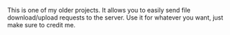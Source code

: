 This is one of my older projects.
It allows you to easily send file download/upload requests to the server.
Use it for whatever you want, just make sure to credit me.
